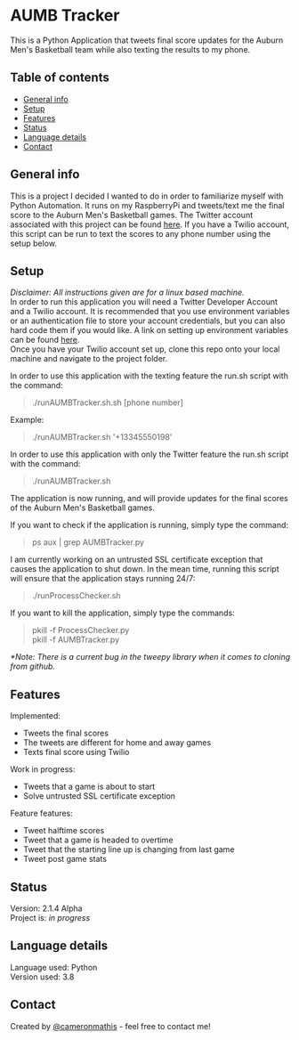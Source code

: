 # AUMB Tracker
This is a Python Application that tweets final score updates for the Auburn Men's Basketball team while also texting the results to my phone.

## Table of contents
* [General info](#general-info)
* [Setup](#setup)
* [Features](#features)
* [Status](#status)
* [Language details](#Language-details)
* [Contact](#contact)

## General info
This is a project I decided I wanted to do in order to familiarize myself with Python Automation. It runs on my RaspberryPi and tweets/text me the final score to the Auburn Men's Basketball games. The Twitter account associated with this project can be found [here](https://twitter.com/AUMBtracker). If you have a Twilio account, this script can be run to text the scores to any phone number using the setup below.

## Setup
_Disclaimer: All instructions given are for a linux based machine._ <br/>
In order to run this application you will need a Twitter Developer Account and a Twilio account. It is recommended that you use environment variables or an authentication file to store your account credentials, but you can also hard code them if you would like. A link on setting up environment variables can be found [here](https://www.twilio.com/blog/2017/01/how-to-set-environment-variables.html). <br/>
Once you have your Twilio account set up, clone this repo onto your local machine and navigate to the project folder. <br/>

In order to use this application with the texting feature the run.sh script with the command:
>./runAUMBTracker.sh.sh [phone number]

Example:
>./runAUMBTracker.sh '+13345550198'

In order to use this application with only the Twitter feature the run.sh script with the command:
>./runAUMBTracker.sh

The application is now running, and will provide updates for the final scores of the Auburn Men's Basketball games.

If you want to check if the application is running, simply type the command:
>ps aux | grep AUMBTracker.py <br/>

I am currently working on an untrusted SSL certificate exception that causes the application to shut down. In the mean time, running this script will ensure that the application stays running 24/7:
>./runProcessChecker.sh

If you want to kill the application, simply type the commands:
>pkill -f ProcessChecker.py <br/>
>pkill -f AUMBTracker.py

_*Note: There is a current bug in the tweepy library when it comes to cloning from github._

## Features
Implemented:
* Tweets the final scores
* The tweets are different for home and away games
* Texts final score using Twilio

Work in progress:
* Tweets that a game is about to start
* Solve untrusted SSL certificate exception

Feature features:
* Tweet halftime scores
* Tweet that a game is headed to overtime
* Tweet that the starting line up is changing from last game
* Tweet post game stats

## Status
Version: 2.1.4 Alpha <br/>
Project is: _in progress_

## Language details
Language used: Python </br>
Version used: 3.8

## Contact
Created by [@cameronmathis](https://github.com/cameronmathis/) - feel free to contact me!
